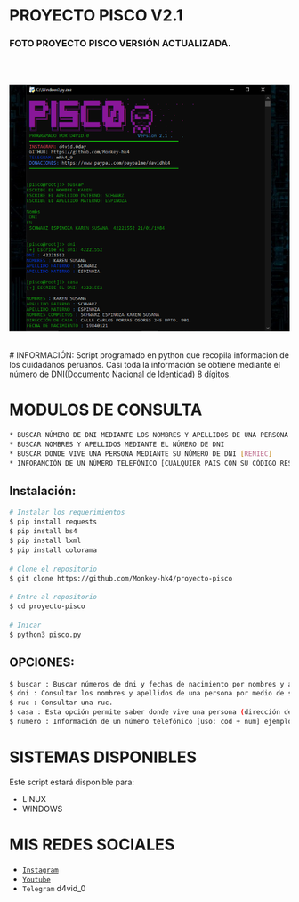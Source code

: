 # PROYECTO PISCO V2.1
<h3> FOTO PROYECTO PISCO VERSIÓN ACTUALIZADA. </h3>
<br/>
</br>
<p align="center">
<img src="https://github.com/Monkey-hk4/proyecto-pisco/blob/main/foto_proyecto_pisco.PNG" title="proyecto_pisco">
</p>
<br/>
# INFORMACIÓN:
Script programado en python que recopila información de los cuidadanos peruanos.
Casi toda la información se obtiene mediante el número de DNI(Documento Nacional de Identidad) 8 dígitos.

# MODULOS DE CONSULTA
```bash
* BUSCAR NÚMERO DE DNI MEDIANTE LOS NOMBRES Y APELLIDOS DE UNA PERSONA
* BUSCAR NOMBRES Y APELLIDOS MEDIANTE EL NÚMERO DE DNI
* BUSCAR DONDE VIVE UNA PERSONA MEDIANTE SU NÚMERO DE DNI [RENIEC]
* INFORAMCIÓN DE UN NÚMERO TELEFÓNICO [CUALQUIER PAIS CON SU CÓDIGO RESPECTIVO]
```

## Instalación: 

```bash
# Instalar los requerimientos
$ pip install requests
$ pip install bs4
$ pip install lxml
$ pip install colorama

# Clone el repositorio 
$ git clone https://github.com/Monkey-hk4/proyecto-pisco

# Entre al repositorio
$ cd proyecto-pisco

# Inicar
$ python3 pisco.py
```

## OPCIONES:
```bash
$ buscar : Buscar números de dni y fechas de nacimiento por nombres y apellidos.
$ dni : Consultar los nombres y apellidos de una persona por medio de su dni todas las edades.
$ ruc : Consultar una ruc.
$ casa : Esta opción permite saber donde vive una persona (dirección de su casa)
$ numero : Información de un número telefónico [uso: cod + num] ejemplo : 51999888777
```

# SISTEMAS DISPONIBLES
Este script estará disponible para:
- LINUX
- WINDOWS

# MIS REDES SOCIALES 
- [`Instagram`](https://www.instagram.com/d4vid.0day/)
- [`Youtube`](https://www.youtube.com/channel/UCEWGSsk-U9GjCLQk9ng1fNQ)
- `Telegram` d4vid_0


